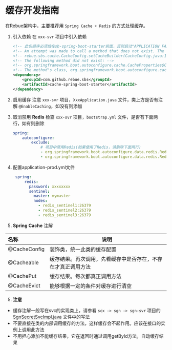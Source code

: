 # 缓存开发指南

在Rebue架构中，主要推荐用 `Spring Cache + Redis` 的方式处理缓存。

1. 引入依赖
   在 `xxx-svr` 项目中引入依赖

    ```xml
    <!-- 此包顺序必须放在sb-spring-boot-starter前面，否则启动"APPLICATION FAILED TO START"，会报 -->
    <!-- An attempt was made to call a method that does not exist. The attempt was made from the following location: -->
    <!-- rebue.sbs.cache.CacheConfig.setCacheBuilder(CacheConfig.java:164) -->
    <!-- The following method did not exist: -->
    <!-- org.springframework.boot.autoconfigure.cache.CacheProperties$Caffeine.getSpecs()Ljava/util/Map; -->
    <!-- The method's class, org.springframework.boot.autoconfigure.cache.CacheProperties$Caffeine, is available from the following locations: -->
    <dependency>
        <groupId>com.github.rebue.sbs</groupId>
        <artifactId>cache-spring-boot-starter</artifactId>
    </dependency>
    ```

2. 启用缓存
   注意 `xxx-svr` 项目，`XxxApplication.java` 文件，类上方是否有注解 `@EnableCaching`，如没有则添加

3. 取消禁用 **Redis**
   检查 `xxx-svr` 项目，`bootstrap.yml` 文件，是否有下面两行，如有则删除

    ```yml
    spring:
        autoconfigure:
            exclude:
                # 项目中禁用Redis(如果使用了Redis，请删除下面两行)
                - org.springframework.boot.autoconfigure.data.redis.RedisAutoConfiguration
                - org.springframework.boot.autoconfigure.data.redis.RedisRepositoriesAutoConfiguration
    ```

4. 配置application-prod.yml文件

   ```yaml
    spring:
        redis:
	      password: xxxxxxxx
		  sentinel:
		    master: mymaster
		    nodes:
		      - redis_sentinel1:26379
		      - redis_sentinel2:26379
		      - redis_sentinel3:26379
   ```

5. **Spring Cache** 注解

| 名称         | 说明                                                         |
| :----------- | ------------------------------------------------------------ |
| @CacheConfig | 装饰类，统一此类的缓存配置                                   |
| @Cacheable   | 缓存结果。再次调用，先看缓存中是否存在，不存在才真正调用方法 |
| @CachePut    | 缓存结果。每次都真正调用方法                                 |
| @CacheEvict  | 能够根据一定的条件对缓存进行清空                             |

5. **注意**

- 缓存注解一般写在svc的实现类上，请参看 `scx -> sgn -> sgn-svr` 项目的 [SgnSecretSvcImpl.java](https://github.com/rebue/scx/blob/master/sgn/sgn-svr/src/main/java/rebue/scx/sgn/svc/impl/SgnSecretSvcImpl.java) 文件中的写法
- 不要直接在类的内部调用缓存的方法，这样缓存会不起作用。应该在接口的实例上调用此方法
- 不用担心添加不能缓存结果，它在返回时通过调用getById方法，自动缓存结果
